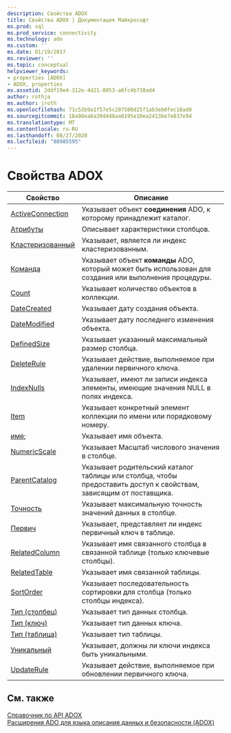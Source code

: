 ```yaml
---
description: Свойства ADOX
title: Свойства ADOX | Документация Майкрософт
ms.prod: sql
ms.prod_service: connectivity
ms.technology: ado
ms.custom: ''
ms.date: 01/19/2017
ms.reviewer: ''
ms.topic: conceptual
helpviewer_keywords:
- properties [ADOX]
- ADOX, properties
ms.assetid: 2ddf19e4-312e-4d21-8053-a6fc4b738ad4
author: rothja
ms.author: jroth
ms.openlocfilehash: 71c53b9a1f57e5c207500d25f1ab3eb0fec16ad8
ms.sourcegitcommit: 18a98ea6a30d448aa6195e10ea2413be7e837e94
ms.translationtype: MT
ms.contentlocale: ru-RU
ms.lasthandoff: 08/27/2020
ms.locfileid: "88985595"
---
```

# <a name="adox-properties"></a>Свойства ADOX

|Свойство|Описание|  
|-|-|  
|[ActiveConnection](./activeconnection-property-adox.md)|Указывает объект **соединения** ADO, к которому принадлежит каталог.|  
|[Атрибуты](./attributes-property-adox.md)|Описывает характеристики столбцов.|  
|[Кластеризованный](./clustered-property-adox.md)|Указывает, является ли индекс кластеризованным.|  
|[Команда](./command-property-adox.md)|Указывает объект **команды** ADO, который может быть использован для создания или выполнения процедуры.|  
|[Count](../ado-api/count-property-ado.md)|Указывает количество объектов в коллекции.|  
|[DateCreated](./datecreated-property-adox.md)|Указывает дату создания объекта.|  
|[DateModified](./datemodified-property-adox.md)|Указывает дату последнего изменения объекта.|  
|[DefinedSize](./definedsize-property-adox.md)|Указывает указанный максимальный размер столбца.|  
|[DeleteRule](./deleterule-property-adox.md)|Указывает действие, выполняемое при удалении первичного ключа.|  
|[IndexNulls](./indexnulls-property-adox.md)|Указывает, имеют ли записи индекса элементы, имеющие значения NULL в полях индекса.|  
|[Item](../ado-api/item-property-ado.md)|Указывает конкретный элемент коллекции по имени или порядковому номеру.|  
|[имя](./name-property-adox.md);|Указывает имя объекта.|  
|[NumericScale](./numericscale-property-adox.md)|Указывает Масштаб числового значения в столбце.|  
|[ParentCatalog](./parentcatalog-property-adox.md)|Указывает родительский каталог таблицы или столбца, чтобы предоставить доступ к свойствам, зависящим от поставщика.|  
|[Точность](./precision-property-adox.md)|Указывает максимальную точность значений данных в столбце.|  
|[Первич](./primarykey-property-adox.md)|Указывает, представляет ли индекс первичный ключ в таблице.|  
|[RelatedColumn](./relatedcolumn-property-adox.md)|Указывает имя связанного столбца в связанной таблице (только ключевые столбцы).|  
|[RelatedTable](./relatedtable-property-adox.md)|Указывает имя связанной таблицы.|  
|[SortOrder](./sortorder-property-adox.md)|Указывает последовательность сортировки для столбца (только столбцы индекса).|  
|[Тип (столбец)](./type-property-column-adox.md)|Указывает тип данных столбца.|  
|[Тип (ключ)](./type-property-key-adox.md)|Указывает тип данных ключа.|  
|[Тип (таблица)](./type-property-table-adox.md)|Указывает тип таблицы.|  
|[Уникальный](./unique-property-adox.md)|Указывает, должны ли ключи индекса быть уникальными.|  
|[UpdateRule](./updaterule-property-adox.md)|Указывает действие, выполняемое при обновлении первичного ключа.|  
  
## <a name="see-also"></a>См. также  
 [Справочник по API ADOX](./adox-object-model.md?view=sql-server-ver15)   
 [Расширения ADO для языка описания данных и безопасности (ADOX)](../../guide/extensions/ado-extensions-for-data-definition-language-and-security-adox.md)